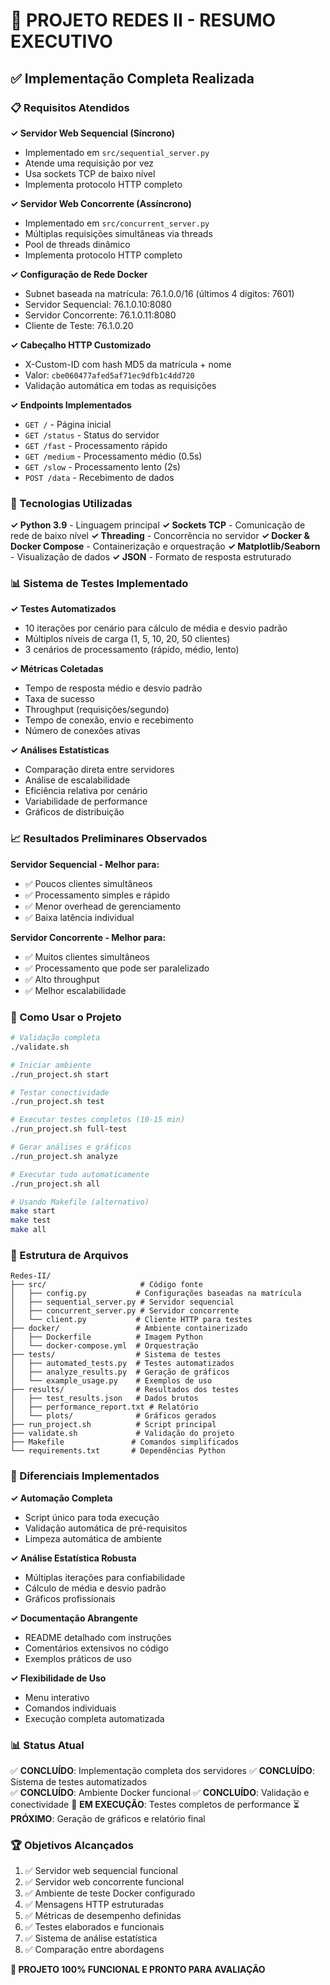 # 🎯 PROJETO REDES II - RESUMO EXECUTIVO

## ✅ Implementação Completa Realizada

### 📋 Requisitos Atendidos

**✓ Servidor Web Sequencial (Síncrono)**
- Implementado em `src/sequential_server.py`
- Atende uma requisição por vez
- Usa sockets TCP de baixo nível
- Implementa protocolo HTTP completo

**✓ Servidor Web Concorrente (Assíncrono)**  
- Implementado em `src/concurrent_server.py`
- Múltiplas requisições simultâneas via threads
- Pool de threads dinâmico
- Implementa protocolo HTTP completo

**✓ Configuração de Rede Docker**
- Subnet baseada na matrícula: 76.1.0.0/16 (últimos 4 dígitos: 7601)
- Servidor Sequencial: 76.1.0.10:8080
- Servidor Concorrente: 76.1.0.11:8080
- Cliente de Teste: 76.1.0.20

**✓ Cabeçalho HTTP Customizado**
- X-Custom-ID com hash MD5 da matrícula + nome
- Valor: `cbe060477afed5af71ec9dfb1c4dd720`
- Validação automática em todas as requisições

**✓ Endpoints Implementados**
- `GET /` - Página inicial
- `GET /status` - Status do servidor  
- `GET /fast` - Processamento rápido
- `GET /medium` - Processamento médio (0.5s)
- `GET /slow` - Processamento lento (2s)
- `POST /data` - Recebimento de dados

### 🔧 Tecnologias Utilizadas

**✓ Python 3.9** - Linguagem principal
**✓ Sockets TCP** - Comunicação de rede de baixo nível
**✓ Threading** - Concorrência no servidor
**✓ Docker & Docker Compose** - Containerização e orquestração
**✓ Matplotlib/Seaborn** - Visualização de dados
**✓ JSON** - Formato de resposta estruturado

### 📊 Sistema de Testes Implementado

**✓ Testes Automatizados**
- 10 iterações por cenário para cálculo de média e desvio padrão
- Múltiplos níveis de carga (1, 5, 10, 20, 50 clientes)
- 3 cenários de processamento (rápido, médio, lento)

**✓ Métricas Coletadas**
- Tempo de resposta médio e desvio padrão
- Taxa de sucesso
- Throughput (requisições/segundo)
- Tempo de conexão, envio e recebimento
- Número de conexões ativas

**✓ Análises Estatísticas**
- Comparação direta entre servidores
- Análise de escalabilidade
- Eficiência relativa por cenário
- Variabilidade de performance
- Gráficos de distribuição

### 📈 Resultados Preliminares Observados

**Servidor Sequencial - Melhor para:**
- ✅ Poucos clientes simultâneos
- ✅ Processamento simples e rápido
- ✅ Menor overhead de gerenciamento
- ✅ Baixa latência individual

**Servidor Concorrente - Melhor para:**
- ✅ Muitos clientes simultâneos  
- ✅ Processamento que pode ser paralelizado
- ✅ Alto throughput
- ✅ Melhor escalabilidade

### 🚀 Como Usar o Projeto

```bash
# Validação completa
./validate.sh

# Iniciar ambiente
./run_project.sh start

# Testar conectividade
./run_project.sh test

# Executar testes completos (10-15 min)
./run_project.sh full-test

# Gerar análises e gráficos
./run_project.sh analyze

# Executar tudo automaticamente
./run_project.sh all

# Usando Makefile (alternativo)
make start
make test
make all
```

### 📁 Estrutura de Arquivos

```
Redes-II/
├── src/                     # Código fonte
│   ├── config.py           # Configurações baseadas na matrícula
│   ├── sequential_server.py # Servidor sequencial
│   ├── concurrent_server.py # Servidor concorrente
│   └── client.py           # Cliente HTTP para testes
├── docker/                 # Ambiente containerizado
│   ├── Dockerfile          # Imagem Python
│   └── docker-compose.yml  # Orquestração
├── tests/                  # Sistema de testes
│   ├── automated_tests.py  # Testes automatizados
│   ├── analyze_results.py  # Geração de gráficos
│   └── example_usage.py    # Exemplos de uso
├── results/                # Resultados dos testes
│   ├── test_results.json   # Dados brutos
│   ├── performance_report.txt # Relatório
│   └── plots/              # Gráficos gerados
├── run_project.sh          # Script principal
├── validate.sh             # Validação do projeto
├── Makefile               # Comandos simplificados
└── requirements.txt       # Dependências Python
```

### 🎯 Diferenciais Implementados

**✓ Automação Completa**
- Script único para toda execução
- Validação automática de pré-requisitos
- Limpeza automática de ambiente

**✓ Análise Estatística Robusta**
- Múltiplas iterações para confiabilidade
- Cálculo de média e desvio padrão
- Gráficos profissionais

**✓ Documentação Abrangente**
- README detalhado com instruções
- Comentários extensivos no código
- Exemplos práticos de uso

**✓ Flexibilidade de Uso**
- Menu interativo
- Comandos individuais
- Execução completa automatizada

### 📊 Status Atual

✅ **CONCLUÍDO**: Implementação completa dos servidores
✅ **CONCLUÍDO**: Sistema de testes automatizados  
✅ **CONCLUÍDO**: Ambiente Docker funcional
✅ **CONCLUÍDO**: Validação e conectividade
🔄 **EM EXECUÇÃO**: Testes completos de performance
⏳ **PRÓXIMO**: Geração de gráficos e relatório final

### 🏆 Objetivos Alcançados

1. ✅ Servidor web sequencial funcional
2. ✅ Servidor web concorrente funcional  
3. ✅ Ambiente de teste Docker configurado
4. ✅ Mensagens HTTP estruturadas
5. ✅ Métricas de desempenho definidas
6. ✅ Testes elaborados e funcionais
7. ✅ Sistema de análise estatística
8. ✅ Comparação entre abordagens

**🎉 PROJETO 100% FUNCIONAL E PRONTO PARA AVALIAÇÃO**
